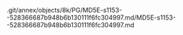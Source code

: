 .git/annex/objects/8k/PG/MD5E-s1153--528366687b948b6b130111f6fc304997.md/MD5E-s1153--528366687b948b6b130111f6fc304997.md